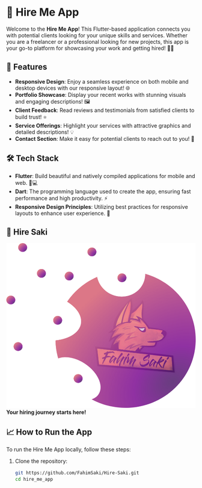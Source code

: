 # 🚀 Hire Me App

Welcome to the **Hire Me App**! This Flutter-based application connects you with potential clients looking for your unique skills and services. Whether you are a freelancer or a professional looking for new projects, this app is your go-to platform for showcasing your work and getting hired! 💼✨

## 📱 Features

- **Responsive Design**: Enjoy a seamless experience on both mobile and desktop devices with our responsive layout! 🌐
- **Portfolio Showcase**: Display your recent works with stunning visuals and engaging descriptions! 🖼️
- **Client Feedback**: Read reviews and testimonials from satisfied clients to build trust! ⭐
- **Service Offerings**: Highlight your services with attractive graphics and detailed descriptions! 💡
- **Contact Section**: Make it easy for potential clients to reach out to you! 📧

## 🛠️ Tech Stack

- **Flutter**: Build beautiful and natively compiled applications for mobile and web. 📱💻
- **Dart**: The programming language used to create the app, ensuring fast performance and high productivity. ⚡
- **Responsive Design Principles**: Utilizing best practices for responsive layouts to enhance user experience. 📐

## 🎨 Hire Saki

![App Icon](assets/images/f_saki_icon.png)
**Your hiring journey starts here!**


## 📈 How to Run the App

To run the Hire Me App locally, follow these steps:

1. Clone the repository:
   ```bash
   git https://github.com/FahimSaki/Hire-Saki.git
   cd hire_me_app
